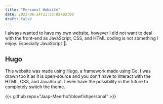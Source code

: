 ```yaml
---
title: "Personal Website"
date: 2023-06-24T21:55:02+02:00
draft: false
---
```


I always wanted to have my own website, however I did not want to deal with the front-end as JavaScript, CSS, and HTML coding is not something I enjoy. Especially JavaScript 🤮.

## Hugo

This website was made using Hugo, a framework made using Go. I was drawn too it as it is open-source and you don't have to interact with the HTML, CSS, and JavaScript. I even have the possibility in the future to completely switch the theme.

<!-- {{< github repo="nunocoracao/blowfish" >}} -->

{{< github repo="Jaap-Meerhof/blowfishpersonal" >}}
<!-- {{< github repo="Jaap-Meerhof/blowfishpersonal" >}} -->